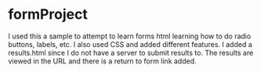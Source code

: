 # formProject
I used this a sample to attempt to learn forms html learning how to do radio buttons, labels, etc. I also used CSS and added different features. I added a results.html since I do not have a server to submit results to. The results are viewed in the URL and there is a return to form link added.
